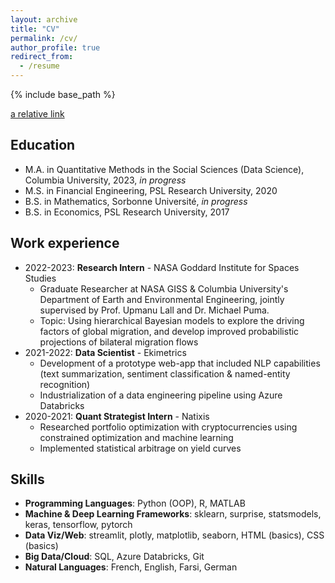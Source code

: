 ```yaml
---
layout: archive
title: "CV"
permalink: /cv/
author_profile: true
redirect_from:
  - /resume
---
```


{% include base_path %}

[a relative link](files/CV.pdf)


## Education

* M.A. in Quantitative Methods in the Social Sciences (Data Science), Columbia University, 2023, _in progress_
* M.S. in Financial Engineering, PSL Research University, 2020
* B.S. in Mathematics, Sorbonne Université, _in progress_
* B.S. in Economics, PSL Research University, 2017


## Work experience
 
* 2022-2023: **Research Intern** - NASA Goddard Institute for Spaces Studies
  * Graduate Researcher at NASA GISS & Columbia University's Department of Earth and Environmental Engineering, jointly supervised by Prof. Upmanu Lall and Dr. Michael Puma.
  * Topic: Using hierarchical Bayesian models to explore the driving factors of global migration, and develop improved probabilistic projections of bilateral migration 
flows
* 2021-2022: **Data Scientist** - Ekimetrics
  * Development of a prototype web-app that included NLP capabilities (text summarization, sentiment classification & named-entity recognition)
  * Industrialization of a data engineering pipeline using Azure Databricks
* 2020-2021: **Quant Strategist Intern** - Natixis
  * Researched portfolio optimization with cryptocurrencies using constrained optimization and machine learning
  * Implemented statistical arbitrage on yield curves

  
## Skills

* **Programming Languages**: Python (OOP), R, MATLAB
* **Machine & Deep Learning Frameworks**: sklearn, surprise, statsmodels, keras, tensorflow, pytorch
* **Data Viz/Web**: streamlit, plotly, matplotlib, seaborn, HTML (basics), CSS (basics)
* **Big Data/Cloud**: SQL, Azure Databricks, Git
* **Natural Languages**: French, English, Farsi, German



